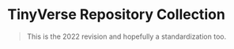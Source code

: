 # TinyVerse Repository Collection

> This is the 2022 revision and hopefully a standardization too. 
